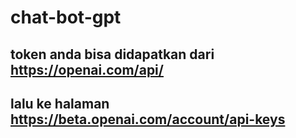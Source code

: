 # chat-bot-gpt

## token anda bisa didapatkan dari https://openai.com/api/
## lalu ke halaman https://beta.openai.com/account/api-keys
